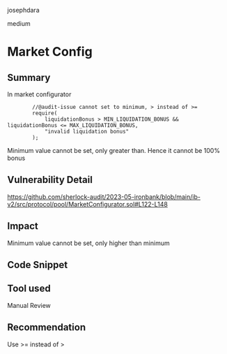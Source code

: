 josephdara

medium

# Market Config

## Summary
In market configurator
```solidity
        //@audit-issue cannot set to minimum, > instead of >=
        require(
            liquidationBonus > MIN_LIQUIDATION_BONUS && liquidationBonus <= MAX_LIQUIDATION_BONUS,
            "invalid liquidation bonus"
        );
```
Minimum value cannot be set, only greater than. Hence it cannot be 100% bonus
## Vulnerability Detail
https://github.com/sherlock-audit/2023-05-ironbank/blob/main/ib-v2/src/protocol/pool/MarketConfigurator.sol#L122-L148
## Impact
Minimum value cannot be set, only higher than minimum
## Code Snippet

## Tool used

Manual Review

## Recommendation
Use >= instead of >